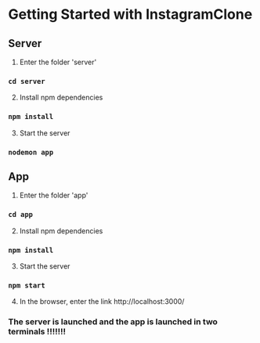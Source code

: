 # Getting Started with InstagramClone

## Server 

1. Enter the folder 'server'

### `cd server`

2. Install npm dependencies

### `npm install`

3. Start the server

### `nodemon app`


## App

1. Enter the folder 'app'

### `cd app`

2. Install npm dependencies

### `npm install`

3. Start the server

### `npm start`

4. In the browser, enter the link http://localhost:3000/

### The server is launched and the app is launched in two terminals !!!!!!!